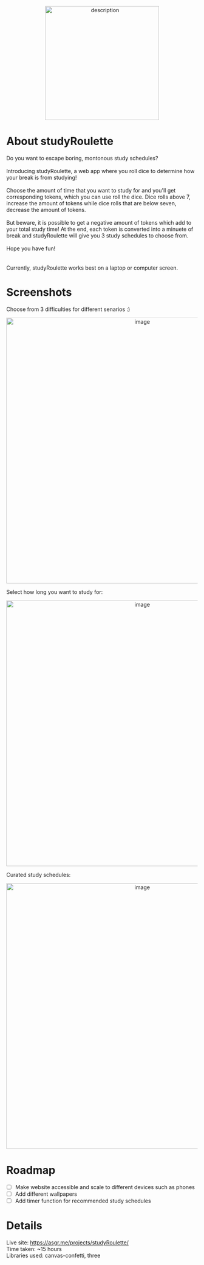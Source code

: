 <p align="center">
  <a href="https://asgr.me/projects/studyRoulette" target="_blank">
  <img src="https://github.com/user-attachments/assets/86cc2afc-1bf2-413f-b327-00513aa223c4" alt="description" width="300">
  </a>
</p>

# About studyRoulette

Do you want to escape boring, montonous study schedules?<br><br>
Introducing studyRoulette, a web app where you roll dice to determine how your break is from studying!<br><br> Choose the amount of time that you want to study for and you'll get corresponding tokens, which you can use roll the dice. Dice rolls above 7, increase the amount of tokens while dice rolls that are below seven, decrease the amount of tokens. <br><br>But beware, it is possible to get a negative amount of tokens which add to your total study time! At the end, each token is converted into a minuete of break and studyRoulette will give you 3 study schedules to choose from.<br><br> Hope you have fun!<br><br><br>Currently, studyRoulette works best on a laptop or computer screen.

# Screenshots
Choose from 3 difficulties for different senarios :)<br>
<p align="center"><img width="700" alt="image" src="https://github.com/user-attachments/assets/3c057184-dc54-4fc8-9700-4ea1c66353a4"></p>

Select how long you want to study for:<br>
<p align="center"><img width="700" alt="image" src="https://github.com/user-attachments/assets/e2417c82-1b1a-452f-92dc-c7ad474a639f"></p>

Curated study schedules:<br>
<p align="center"><img width="700" alt="image" src="https://github.com/user-attachments/assets/25c23461-d0df-4f55-bfa6-ca26647e2fd5"></p>

# Roadmap
* [ ] Make website accessible and scale to different devices such as phones
* [ ] Add different wallpapers
* [ ] Add timer function for recommended study schedules

# Details
Live site: https://asgr.me/projects/studyRoulette/<br>
Time taken: ~15 hours<br>
Libraries used: canvas-confetti, three
